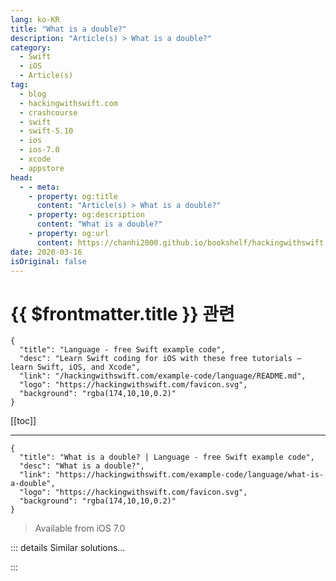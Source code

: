 ```yaml
---
lang: ko-KR
title: "What is a double?"
description: "Article(s) > What is a double?"
category:
  - Swift
  - iOS
  - Article(s)
tag: 
  - blog
  - hackingwithswift.com
  - crashcourse
  - swift
  - swift-5.10
  - ios
  - ios-7.0
  - xcode
  - appstore
head:
  - - meta:
    - property: og:title
      content: "Article(s) > What is a double?"
    - property: og:description
      content: "What is a double?"
    - property: og:url
      content: https://chanhi2000.github.io/bookshelf/hackingwithswift.com/example-code/language/what-is-a-double.html
date: 2020-03-16
isOriginal: false
---
```


# {{ $frontmatter.title }} 관련

```component VPCard
{
  "title": "Language - free Swift example code",
  "desc": "Learn Swift coding for iOS with these free tutorials – learn Swift, iOS, and Xcode",
  "link": "/hackingwithswift.com/example-code/language/README.md",
  "logo": "https://hackingwithswift.com/favicon.svg",
  "background": "rgba(174,10,10,0.2)"
}
```

[[toc]]

---

```component VPCard
{
  "title": "What is a double? | Language - free Swift example code",
  "desc": "What is a double?",
  "link": "https://hackingwithswift.com/example-code/language/what-is-a-double",
  "logo": "https://hackingwithswift.com/favicon.svg",
  "background": "rgba(174,10,10,0.2)"
}
```

> Available from iOS 7.0

<!-- TODO: 작성 -->

<!-- 
The `Double` data type is the standard Swift way of storing decimal numbers such as 3.1, 3.14159 and 16777216.333921. Whenever you create a variable or constant that holds a number like this, Swift automatically assumes it's a `Double` rather than a `Float`, because it has a higher precision and therefore less likely to lose valuable accuracy.

-->

::: details Similar solutions…

<!--
/example-code/language/how-to-multiply-an-int-and-a-double">How to multiply an int and a double 
/quick-start/swiftui/how-to-read-tap-and-double-tap-gestures">How to read tap and double-tap gestures 
/example-code/strings/how-to-test-localization-by-setting-a-debug-locale-and-double-length-pseudolanguage">How to test localization by setting a debug locale and double length pseudolanguage 
/example-code/language/how-to-convert-a-string-to-a-double">How to convert a string to a double 
/example-code/uikit/how-to-detect-a-double-tap-gesture">How to detect a double tap gesture</a>
-->

:::

